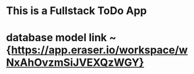 # This is a Fullstack ToDo App

# database model link ~{https://app.eraser.io/workspace/wNxAhOvzmSiJVEXQzWGY}